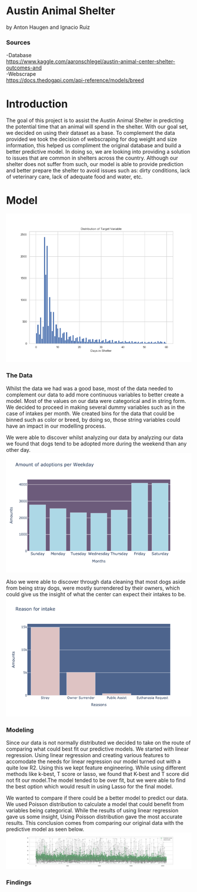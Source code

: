 # Austin Animal Shelter
by Anton Haugen and Ignacio Ruiz

### Sources
-Database<br>
https://www.kaggle.com/aaronschlegel/austin-animal-center-shelter-outcomes-and<br>
-Webscrape<br>
https://docs.thedogapi.com/api-reference/models/breed


# Introduction
The goal of this project is to assist the Austin Animal Shelter in predicting the potential time that an animal will spend in the shelter. With our goal set, we decided on using their dataset as a base. To complement the data provided we took the decision of webscraping for dog weight and size information, this helped us compliment the original database and build a better predictive model. In doing so, we are looking into providing a solution to issues that are common in shelters across the country. Although our shelter does not suffer from such, our model is able to provide prediction and better prepare the shelter to avoid issues such as: dirty conditions, lack of veterinary care, lack of adequate food and water, etc.

# Model
![Image](images/target_distribution.png?raw=true)


### The Data
Whilst the data we had was a good base, most of the data needed to complement our data to add more continuous variables to better create a model. Most of the values on our data were categorical and in string form. We decided to proceed in making several dummy variables such as in the case of intakes per month. We created bins for the data that could be binned such as color or breed, by doing so, those string variables could have an impact in our modelling process.

We were able to discover whilst analyzing our data by analyzing our data we found that dogs tend to be adopted more during the weekend than any other day. 
![Image](images/weekly_adoptions.png?raw=true)

Also we were able to discover through data cleaning that most dogs aside from being stray dogs, were mostly surrendered by their owners, which could give us the insight of what the center can expect their intakes to be.
                    ![Image](images/intake_reason.png?raw=true)


### Modeling
Since our data is not normally distributed we decided to take on the route of comparing what could best fit our predictive models. We started with linear regression. Using linear regression and creating various features to accomodate the needs for linear regression our model turned out with a quite low R2. Using this we kept feature engineering.
While using different methods like k-best, T score or lasso, we found that K-best and T score did not fit our model.The model tended to be over fit, but we were able to find the best option which would result in using Lasso for the final model.

We wanted to compare if there could be a better model to predict our data. We used Poisson distribution to calculate a model that could benefit from variables being categorical. While the results of using linear regression gave us some insight, Using Poisson distribution gave the most accurate results. This conclusion comes from comparing our original data with the predictive model as seen below.
![Image](images/poisson_error.png?raw=true)


### Findings


